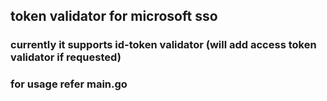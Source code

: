 ## token validator for microsoft sso
### currently it supports id-token validator (will add access token validator if requested) 
### for usage refer main.go